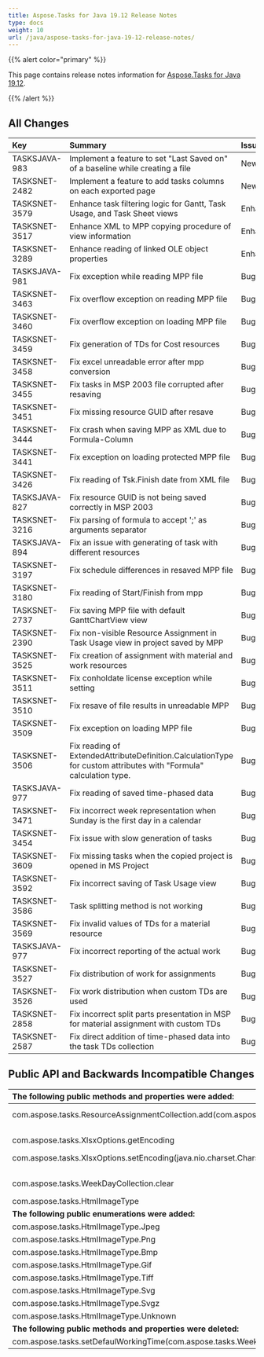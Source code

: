 ```yaml
---
title: Aspose.Tasks for Java 19.12 Release Notes
type: docs
weight: 10
url: /java/aspose-tasks-for-java-19-12-release-notes/
---
```


{{% alert color="primary" %}} 

This page contains release notes information for [Aspose.Tasks for Java 19.12](https://downloads.aspose.com/tasks/java/new-releases/aspose.tasks-for-java-19.12/).

{{% /alert %}} 


## **All Changes**

|**Key**|**Summary**|**Issue Type**|
| :- | :- | :- |
|TASKSJAVA-983|Implement a feature to set "Last Saved on" of a baseline while creating a file|New Feature|
|TASKSNET-2482|Implement a feature to add tasks columns on each exported page|New Feature|
|TASKSNET-3579|Enhance task filtering logic for Gantt, Task Usage, and Task Sheet views|Enhancement|
|TASKSNET-3517|Enhance XML to MPP copying procedure of view information|Enhancement|
|TASKSNET-3289|Enhance reading of linked OLE object properties|Enhancement|
|TASKSJAVA-981|Fix exception while reading MPP file|Bug|
|TASKSNET-3463|Fix overflow exception on reading MPP file|Bug|
|TASKSNET-3460|Fix overflow exception on loading MPP file|Bug|
|TASKSNET-3459|Fix generation of TDs for Cost resources|Bug|
|TASKSNET-3458|Fix excel unreadable error after mpp conversion|Bug|
|TASKSNET-3455|Fix tasks in MSP 2003 file corrupted after resaving|Bug|
|TASKSNET-3451|Fix missing resource GUID after resave|Bug|
|TASKSNET-3444|Fix crash when saving MPP as XML due to Formula-Column|Bug|
|TASKSNET-3441|Fix exception on loading protected MPP file|Bug|
|TASKSNET-3426|Fix reading of Tsk.Finish date from XML file|Bug|
|TASKSJAVA-827|Fix resource GUID is not being saved correctly in MSP 2003|Bug|
|TASKSNET-3216|Fix parsing of formula to accept ';' as arguments separator|Bug|
|TASKSJAVA-894|Fix an issue with generating of task with different resources|Bug|
|TASKSNET-3197|Fix schedule differences in resaved MPP file|Bug|
|TASKSNET-3180|Fix reading of Start/Finish from mpp|Bug|
|TASKSNET-2737|Fix saving MPP file with default GanttChartView view|Bug|
|TASKSNET-2390|Fix non-visible Resource Assignment in Task Usage view in project saved by MPP|Bug|
|TASKSNET-3525|Fix creation of assignment with material and work resources|Bug|
|TASKSNET-3511|Fix conholdate license exception while setting|Bug|
|TASKSNET-3510|Fix resave of file results in unreadable MPP|Bug|
|TASKSNET-3509|Fix exception on loading MPP file|Bug|
|TASKSNET-3506|Fix reading of ExtendedAttributeDefinition.CalculationType for custom attributes with "Formula" calculation type.|Bug|
|TASKSJAVA-977|Fix reading of saved time-phased data|Bug|
|TASKSNET-3471|Fix incorrect week representation when Sunday is the first day in a calendar|Bug|
|TASKSNET-3454|Fix issue with slow generation of tasks|Bug|
|TASKSNET-3609|Fix missing tasks when the copied project is opened in MS Project|Bug|
|TASKSNET-3592|Fix incorrect saving of Task Usage view|Bug|
|TASKSNET-3586|Task splitting method is not working|Bug|
|TASKSNET-3569|Fix invalid values of TDs for a material resource|Bug|
|TASKSJAVA-977|Fix incorrect reporting of the actual work|Bug|
|TASKSNET-3527|Fix distribution of work for assignments|Bug|
|TASKSNET-3526|Fix work distribution when custom TDs are used|Bug|
|TASKSNET-2858|Fix incorrect split parts presentation in MSP for material assignment with custom TDs|Bug|
|TASKSNET-2587|Fix direct addition of time-phased data into the task TDs collection|Bug|

## **Public API and Backwards Incompatible Changes**

|**The following public methods and properties were added:**|**Description**|
| :- | :- |
|com.aspose.tasks.ResourceAssignmentCollection.add(com.aspose.tasks.Task,com.aspose.tasks.Resource,java.math.BigDecimal)|Adds new assignment to the ResourceAssignmentCollection.|
|<p>com.aspose.tasks.XlsxOptions.getEncoding</p><p>com.aspose.tasks.XlsxOptions.setEncoding(java.nio.charset.Charset)</p>|Gets or sets the encoding of the resulting .xlsx file.|
|com.aspose.tasks.WeekDayCollection.clear|Clear the WeekDayCollection object.|
|com.aspose.tasks.HtmlImageType|Represents HTML image type.|
|**The following public enumerations were added:**|**Description**|
|com.aspose.tasks.HtmlImageType.Jpeg|JPEG JFIF.|
|com.aspose.tasks.HtmlImageType.Png|Portable Network Graphics.|
|com.aspose.tasks.HtmlImageType.Bmp|Windows Bitmap.|
|com.aspose.tasks.HtmlImageType.Gif|Gif image format|
|com.aspose.tasks.HtmlImageType.Tiff|Tiff image format|
|com.aspose.tasks.HtmlImageType.Svg|SVG image format|
|com.aspose.tasks.HtmlImageType.Svgz|Compressed SVG|
|com.aspose.tasks.HtmlImageType.Unknown|Unknown format|
|**The following public methods and properties were deleted:**|**Description**|
|com.aspose.tasks.setDefaulWorkingTime(com.aspose.tasks.WeekDay)||

